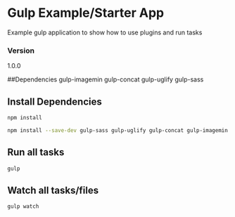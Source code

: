 # Gulp Example/Starter App

Example gulp application to show how to use plugins and run tasks

### Version
1.0.0

##Dependencies
gulp-imagemin
gulp-concat
gulp-uglify
gulp-sass

## Install Dependencies
```bash
npm install
```
```bash
npm install --save-dev gulp-sass gulp-uglify gulp-concat gulp-imagemin
```

## Run all tasks
```bash
gulp
```

## Watch all tasks/files
```bash
gulp watch
```
